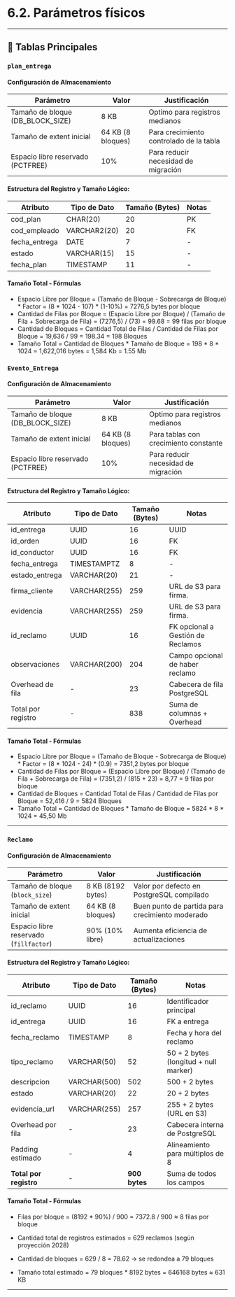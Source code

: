 # 6.2. Parámetros físicos

---

## 🔷 Tablas Principales

### `plan_entrega`

#### Configuración de Almacenamiento

| Parámetro                         | Valor                | Justificación                   |
|-----------------------------------|----------------------|---------------------------------|
| Tamaño de bloque (DB_BLOCK_SIZE)  | 8 KB                 | Optimo para registros medianos  |
| Tamaño de extent inicial          | 64 KB (8 bloques)    | Para crecimiento controlado de la tabla    |
| Espacio libre reservado (PCTFREE) | 10%                  | Para reducir necesidad de migración        |

#### Estructura del Registro y Tamaño Lógico:

| Atributo         | Tipo de Dato          | Tamaño (Bytes)    | Notas                     |
|------------------|-----------------------|-------------------|---------------------------|
| cod_plan         | CHAR(20)              | 20                | PK                        | 
| cod_empleado	   | VARCHAR2(20)	       | 20                | FK                        |
| fecha_entrega	   | DATE       	       | 7                 | -                         |
| estado           | VARCHAR(15)           | 15                | -                         |
| fecha_plan	   | TIMESTAMP  	       | 11                | -                         |

#### Tamaño Total - Fórmulas

- Espacio Libre por Bloque = (Tamaño de Bloque - Sobrecarga de Bloque) * Factor = (8 * 1024 - 107) * (1-10%) = 7276,5 bytes por bloque
- Cantidad de Filas por Bloque = (Espacio Libre por Bloque) / (Tamaño de Fila + Sobrecarga de Fila) = (7276,5) / (73) = 99.68 = 99 filas por bloque
- Cantidad de Bloques = Cantidad Total de Filas / Cantidad de Filas por Bloque = 19,636 / 99 =  198.34 = 198 Bloques
- Tamaño Total = Cantidad de Bloques * Tamaño de Bloque = 198 * 8 * 1024 = 1,622,016 bytes = 1,584 Kb = 1.55 Mb

### `Evento_Entrega`

#### Configuración de Almacenamiento

| Parámetro                         | Valor                | Justificación                   |
|-----------------------------------|----------------------|---------------------------------|
| Tamaño de bloque (DB_BLOCK_SIZE)  | 8 KB                 | Optimo para registros medianos  |
| Tamaño de extent inicial          | 64 KB (8 bloques)    | Para tablas con crecimiento constante      |
| Espacio libre reservado (PCTFREE) | 10%                  | Para reducir necesidad de migración        |

#### Estructura del Registro y Tamaño Lógico:

| Atributo         | Tipo de Dato          | Tamaño (Bytes)    | Notas                     |
|------------------|-----------------------|-------------------|---------------------------|
| id_entrega       | UUID                 | 16                | UUID                      | 
| id_orden         | UUID      	       | 16                | FK                        |
| id_conductor     | UUID      	       | 16                | FK                        |
| fecha_entrega    | TIMESTAMPTZ	       | 8                | -                         |
| estado_entrega   | VARCHAR(20)	       | 21                | -                         |
| firma_cliente    | VARCHAR(255)	       | 259               | URL de S3 para firma.                   |
| evidencia        | VARCHAR(255)	       | 259               | URL de S3 para firma.                   |
| id_reclamo       | UUID       	       | 16                | FK opcional a Gestión de Reclamos       |
| observaciones    | VARCHAR(200)	       | 204               | Campo opcional de haber reclamo         |
| Overhead de fila | -	                   | 23                | Cabecera de fila PostgreSQL       |
| Total por registro | -	               | 838               | Suma de columnas + Overhead   |

#### Tamaño Total - Fórmulas

- Espacio Libre por Bloque = (Tamaño de Bloque - Sobrecarga de Bloque) * Factor = (8 * 1024 - 24) * (0.9) = 7351,2 bytes por bloque
- Cantidad de Filas por Bloque = (Espacio Libre por Bloque) / (Tamaño de Fila + Sobrecarga de Fila) = (7351,2) / (815 + 23) = 8,77 = 9 filas por bloque
- Cantidad de Bloques = Cantidad Total de Filas / Cantidad de Filas por Bloque = 52,416 / 9 = 5824 Bloques
- Tamaño Total = Cantidad de Bloques * Tamaño de Bloque = 5824 * 8 * 1024 = 45,50 Mb

---
### `Reclamo`

#### Configuración de Almacenamiento

| Parámetro                         | Valor                | Justificación                                   |
|----------------------------------|----------------------|-------------------------------------------------|
| Tamaño de bloque (`block_size`)  | 8 KB (8192 bytes)    | Valor por defecto en PostgreSQL compilado       |
| Tamaño de extent inicial         | 64 KB (8 bloques)    | Buen punto de partida para crecimiento moderado |
| Espacio libre reservado (`fillfactor`) | 90% (10% libre) | Aumenta eficiencia de actualizaciones            |

#### Estructura del Registro y Tamaño Lógico:

| Atributo         | Tipo de Dato    | Tamaño (Bytes) | Notas                                    |
|------------------|-----------------|----------------|------------------------------------------|
| id_reclamo       | UUID            | 16             | Identificador principal                  |
| id_entrega       | UUID            | 16             | FK a entrega                             |
| fecha_reclamo    | TIMESTAMP       | 8              | Fecha y hora del reclamo                 |
| tipo_reclamo     | VARCHAR(50)     | 52             | 50 + 2 bytes (longitud + null marker)    |
| descripcion      | VARCHAR(500)    | 502            | 500 + 2 bytes                            |
| estado           | VARCHAR(20)     | 22             | 20 + 2 bytes                             |
| evidencia_url    | VARCHAR(255)    | 257            | 255 + 2 bytes (URL en S3)                |
| Overhead por fila| -               | 23             | Cabecera interna de PostgreSQL           |
| Padding estimado | -           | 4              | Alineamiento para múltiplos de 8         |
| **Total por registro** | -         | **900 bytes**  | Suma de todos los campos                 |

#### Tamaño Total - Fórmulas

- Filas por bloque = (8192 * 90%) / 900 = 7372.8 / 900 ≈ 8 filas por bloque

- Cantidad total de registros estimados = 629 reclamos (según proyección 2028)

- Cantidad de bloques = 629 / 8 = 78.62 → se redondea a 79 bloques

- Tamaño total estimado = 79 bloques * 8192 bytes = 646168 bytes ≈ 631 KB

---